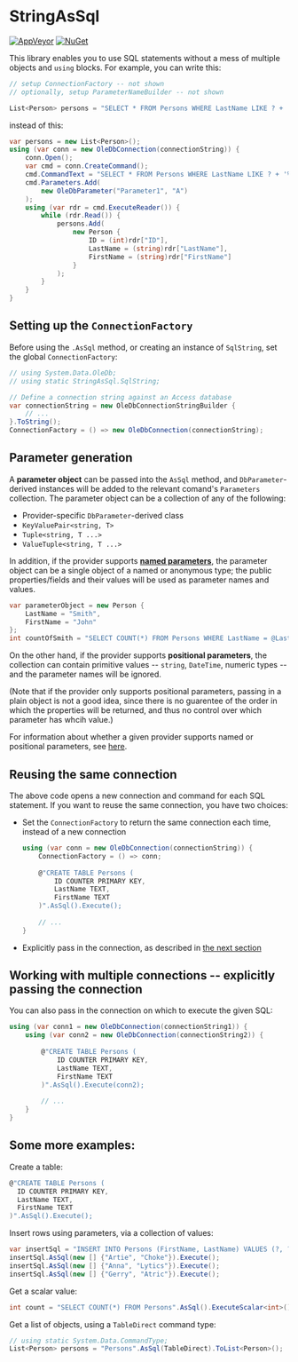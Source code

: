 # StringAsSql

[![AppVeyor](https://img.shields.io/appveyor/ci/zspitz/StringAsSql/master.svg?label=appveyor)](https://ci.appveyor.com/project/zspitz/stringassql)
[![NuGet](http://img.shields.io/nuget/v/StringAsSql.svg)](https://www.nuget.org/packages/StringAsSql/)

This library enables you to use SQL statements without a mess of multiple objects and `using` blocks. For example, you can write this:
```csharp
// setup ConnectionFactory -- not shown
// optionally, setup ParameterNameBuilder -- not shown

List<Person> persons = "SELECT * FROM Persons WHERE LastName LIKE ? + '%'".AsSql("A").ToList<Person>();
```
instead of this:
```csharp
var persons = new List<Person>();
using (var conn = new OleDbConnection(connectionString)) {
    conn.Open();
    var cmd = conn.CreateCommand();
    cmd.CommandText = "SELECT * FROM Persons WHERE LastName LIKE ? + '%'";
    cmd.Parameters.Add(
        new OleDbParameter("Parameter1", "A")
    );
    using (var rdr = cmd.ExecuteReader()) {
        while (rdr.Read()) {
            persons.Add(
                new Person {
                    ID = (int)rdr["ID"],
                    LastName = (string)rdr["LastName"],
                    FirstName = (string)rdr["FirstName"]
                }
            );
        }
    }
}
```
## Setting up the `ConnectionFactory`
Before using the `.AsSql` method, or creating an instance of `SqlString`, set the global `ConnectionFactory`:
```csharp
// using System.Data.OleDb;
// using static StringAsSql.SqlString;

// Define a connection string against an Access database
var connectionString = new OleDbConnectionStringBuilder {
    // ...
}.ToString();
ConnectionFactory = () => new OleDbConnection(connectionString);
```
## Parameter generation
A **parameter object** can be passed into the `AsSql` method, and `DbParameter`-derived instances will be added to the relevant comand's `Parameters` collection. The parameter object can be a collection of any of the following:
* Provider-specific `DbParameter`-derived class
* `KeyValuePair<string, T>`
* `Tuple<string, T ...>`
* `ValueTuple<string, T ...>`

In addition, if the provider supports [**named parameters**](https://docs.microsoft.com/en-us/dotnet/framework/data/adonet/configuring-parameters-and-parameter-data-types#working-with-parameter-placeholders), the parameter object can be a single object of a named or anonymous type;  the public properties/fields and their values will be used as parameter names and values.
```csharp
var parameterObject = new Person {
    LastName = "Smith",
    FirstName = "John"
};
int countOfSmith = "SELECT COUNT(*) FROM Persons WHERE LastName = @LastName AND FirstName = @FirstName".AsSql(parameterObject).ToList<Person>();
```
On the other hand, if the provider supports **positional parameters**,  the collection can contain primitive values -- `string`, `DateTime`, numeric types -- and the parameter names will be ignored.

(Note that if the provider only supports positional parameters, passing in a plain object is not a good idea, since there is no guarentee of the order in which the properties will be returned, and thus no control over which parameter has whcih value.)

For information about whether a given provider supports named or positional parameters, see [here](http://bobby-tables.com/adodotnet#placeholder-syntax).

## Reusing the same connection

The above code opens a new connection and command for each SQL statement. If you want to reuse the same connection, you have two choices:

* Set the `ConnectionFactory` to return the same connection each time, instead of a new connection
  ```csharp
  using (var conn = new OleDbConnection(connectionString)) {
      ConnectionFactory = () => conn;
      
      @"CREATE TABLE Persons (
          ID COUNTER PRIMARY KEY, 
          LastName TEXT,
          FirstName TEXT
      )".AsSql().Execute();
      
      // ...
  }
  ```
  
* Explicitly pass in the connection, as described in [the next section](https://github.com/zspitz/StringAsSql/blob/master/README.md#working-with-multiple-connections----explicitly-passing-the-connection)


## Working with multiple connections -- explicitly passing the connection

You can also pass in the connection on which to execute the given SQL:
```csharp
using (var conn1 = new OleDbConnection(connectionString1)) {
    using (var conn2 = new OleDbConnection(connectionString2)) {
    
        @"CREATE TABLE Persons (
            ID COUNTER PRIMARY KEY, 
            LastName TEXT,
            FirstName TEXT
        )".AsSql().Execute(conn2);
        
        // ...
    }
}
```

## Some more examples:

Create a table:
```csharp
@"CREATE TABLE Persons (
  ID COUNTER PRIMARY KEY, 
  LastName TEXT,
  FirstName TEXT
)".AsSql().Execute();
```

Insert rows using parameters, via a collection of values:
```csharp
var insertSql = "INSERT INTO Persons (FirstName, LastName) VALUES (?, ?)";
insertSql.AsSql(new [] {"Artie", "Choke"}).Execute();
insertSql.AsSql(new [] {"Anna", "Lytics"}).Execute();
insertSql.AsSql(new [] {"Gerry", "Atric"}).Execute();
```

Get a scalar value:
```csharp
int count = "SELECT COUNT(*) FROM Persons".AsSql().ExecuteScalar<int>();
```

Get a list of objects, using a `TableDirect` command type:
```csharp
// using static System.Data.CommandType;
List<Person> persons = "Persons".AsSql(TableDirect).ToList<Person>();
```